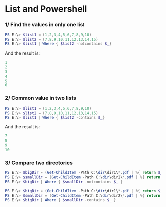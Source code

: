 # List and Powershell

### 1/ Find the values in only one list

```ps1
PS E:\> $list1 = (1,2,3,4,5,6,7,8,9,10)
PS E:\> $list2 = (7,8,9,10,11,12,13,14,15)
PS E:\> $list1 | Where { $list2 -notcontains $_}
```

And the result is:

```ps1
1
2
3
4
5
6
```

### 2/ Common value in two lists

```ps1
PS E:\> $list1 = (1,2,3,4,5,6,7,8,9,10)
PS E:\> $list2 = (7,8,9,10,11,12,13,14,15)
PS E:\> $list1 | Where { $list2 -contains $_}
```

And the result is:

```ps1
7
8
9
10
```



### 3/ Compare two directories

```ps1
PS E:\> $bigDir = (Get-ChildItem -Path C:\dir\dir1\*.pdf | %{ return $_.Name })
PS E:\> $smallDir = (Get-ChildItem -Path C:\dir\dir2\*.pdf | %{ return $_.Name })
PS E:\> $bigDir | Where { $smallDir -notcontains $_ }
```



```ps1
PS E:\> $bigDir = (Get-ChildItem -Path C:\dir\dir1\*.pdf | %{ return $_.Name })
PS E:\> $smallDir = (Get-ChildItem -Path C:\dir\dir2\*.pdf | %{ return $_.Name })
PS E:\> $bigDir | Where { $smallDir -contains $_ }
```


